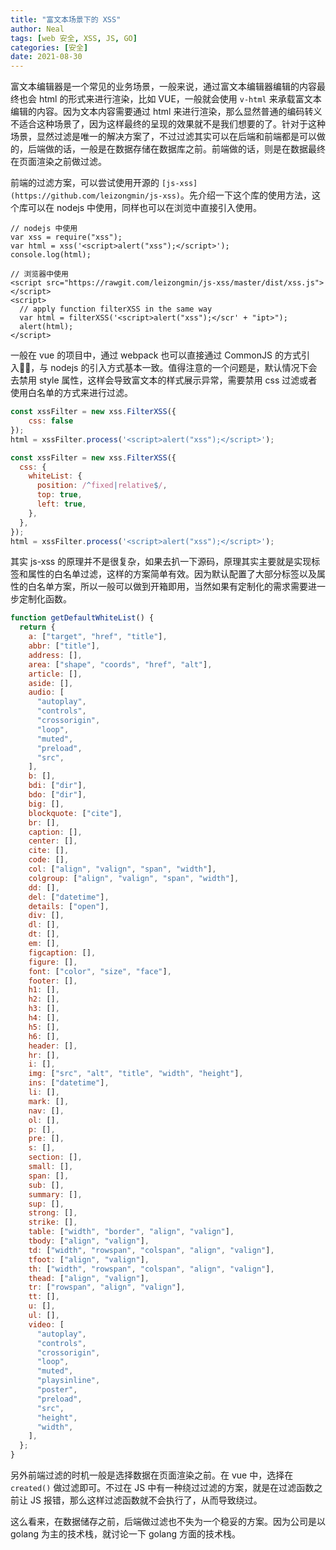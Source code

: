 ```yaml
---
title: "富文本场景下的 XSS"
author: Neal
tags: [web 安全, XSS, JS, GO]
categories: [安全]
date: 2021-08-30
---
```


富文本编辑器是一个常见的业务场景，一般来说，通过富文本编辑器编辑的内容最终也会 html 的形式来进行渲染，比如 VUE，一般就会使用 `v-html` 来承载富文本编辑的内容。因为文本内容需要通过 html 来进行渲染，那么显然普通的编码转义不适合这种场景了，因为这样最终的呈现的效果就不是我们想要的了。针对于这种场景，显然过滤是唯一的解决方案了，不过过滤其实可以在后端和前端都是可以做的，后端做的话，一般是在数据存储在数据库之前。前端做的话，则是在数据最终在页面渲染之前做过滤。

前端的过滤方案，可以尝试使用开源的 `[js-xss](https://github.com/leizongmin/js-xss)`。先介绍一下这个库的使用方法，这个库可以在 nodejs 中使用，同样也可以在浏览中直接引入使用。

```
// nodejs 中使用
var xss = require("xss");
var html = xss('<script>alert("xss");</script>');
console.log(html);
```

```
// 浏览器中使用
<script src="https://rawgit.com/leizongmin/js-xss/master/dist/xss.js"></script>
<script>
  // apply function filterXSS in the same way
  var html = filterXSS('<script>alert("xss");</scr' + "ipt>");
  alert(html);
</script>
```

一般在 vue 的项目中，通过 webpack 也可以直接通过 CommonJS 的方式引入，与 nodejs 的引入方式基本一致。值得注意的一个问题是，默认情况下会去禁用 style 属性，这样会导致富文本的样式展示异常，需要禁用 css 过滤或者使用白名单的方式来进行过滤。

```javascript
const xssFilter = new xss.FilterXSS({
    css: false
});
html = xssFilter.process('<script>alert("xss");</script>');
```

```javascript
const xssFilter = new xss.FilterXSS({
  css: {
    whiteList: {
      position: /^fixed|relative$/,
      top: true,
      left: true,
    },
  },
});
html = xssFilter.process('<script>alert("xss");</script>');
```

其实 js-xss 的原理并不是很复杂，如果去扒一下源码，原理其实主要就是实现标签和属性的白名单过滤，这样的方案简单有效。因为默认配置了大部分标签以及属性的白名单方案，所以一般可以做到开箱即用，当然如果有定制化的需求需要进一步定制化函数。

```javascript
function getDefaultWhiteList() {
  return {
    a: ["target", "href", "title"],
    abbr: ["title"],
    address: [],
    area: ["shape", "coords", "href", "alt"],
    article: [],
    aside: [],
    audio: [
      "autoplay",
      "controls",
      "crossorigin",
      "loop",
      "muted",
      "preload",
      "src",
    ],
    b: [],
    bdi: ["dir"],
    bdo: ["dir"],
    big: [],
    blockquote: ["cite"],
    br: [],
    caption: [],
    center: [],
    cite: [],
    code: [],
    col: ["align", "valign", "span", "width"],
    colgroup: ["align", "valign", "span", "width"],
    dd: [],
    del: ["datetime"],
    details: ["open"],
    div: [],
    dl: [],
    dt: [],
    em: [],
    figcaption: [],
    figure: [],
    font: ["color", "size", "face"],
    footer: [],
    h1: [],
    h2: [],
    h3: [],
    h4: [],
    h5: [],
    h6: [],
    header: [],
    hr: [],
    i: [],
    img: ["src", "alt", "title", "width", "height"],
    ins: ["datetime"],
    li: [],
    mark: [],
    nav: [],
    ol: [],
    p: [],
    pre: [],
    s: [],
    section: [],
    small: [],
    span: [],
    sub: [],
    summary: [],
    sup: [],
    strong: [],
    strike: [],
    table: ["width", "border", "align", "valign"],
    tbody: ["align", "valign"],
    td: ["width", "rowspan", "colspan", "align", "valign"],
    tfoot: ["align", "valign"],
    th: ["width", "rowspan", "colspan", "align", "valign"],
    thead: ["align", "valign"],
    tr: ["rowspan", "align", "valign"],
    tt: [],
    u: [],
    ul: [],
    video: [
      "autoplay",
      "controls",
      "crossorigin",
      "loop",
      "muted",
      "playsinline",
      "poster",
      "preload",
      "src",
      "height",
      "width",
    ],
  };
}
```

另外前端过滤的时机一般是选择数据在页面渲染之前。在 vue 中，选择在 `created()` 做过滤即可。不过在 JS 中有一种绕过过滤的方案，就是在过滤函数之前让 JS 报错，那么这样过滤函数就不会执行了，从而导致绕过。

这么看来，在数据储存之前，后端做过滤也不失为一个稳妥的方案。因为公司是以 golang 为主的技术栈，就讨论一下 golang 方面的技术栈。
